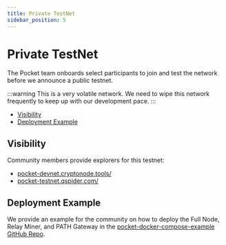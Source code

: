 ```yaml
---
title: Private TestNet
sidebar_position: 5
---
```


# Private TestNet <!-- omit in toc -->

The Pocket team onboards select participants to join and test the network before we announce a public testnet.

:::warning
This is a very volatile network. We need to wipe this network frequently to keep up with our development pace.
:::

- [Visibility](#visibility)
- [Deployment Example](#deployment-example)

## Visibility

Community members provide explorers for this testnet:

- [pocket-devnet.cryptonode.tools/](https://pocket-devnet.cryptonode.tools)
- [pocket-testnet.qspider.com/](https://pocket-testnet.qspider.com)

## Deployment Example

We provide an example for the community on how to deploy the Full Node, Relay Miner,
and PATH Gateway in the [pocket-docker-compose-example GitHub Repo](https://github.com/pokt-network/pocket-docker-compose-example).
